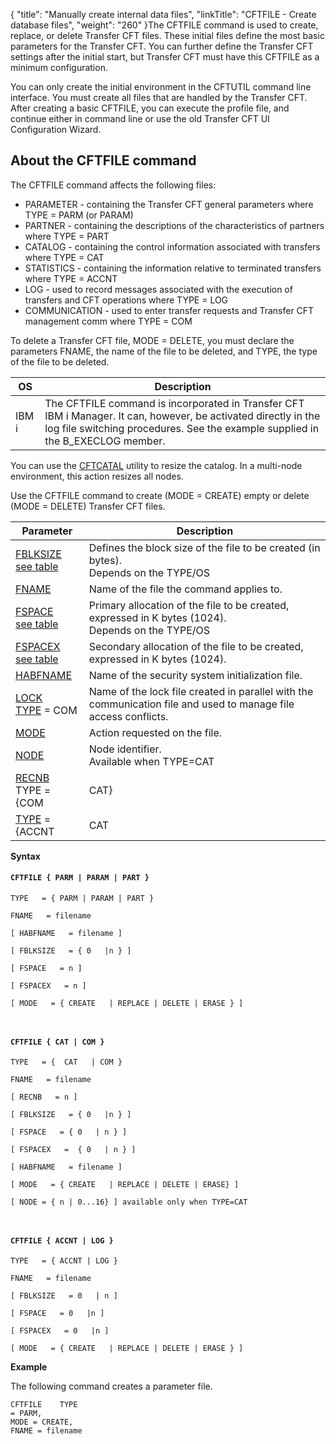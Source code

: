{
    "title": "Manually create internal data files",
    "linkTitle": "CFTFILE - Create database files",
    "weight": "260"
}The CFTFILE command is used to create, replace, or delete Transfer CFT
files. These initial files define the most basic parameters for the Transfer
CFT. You can further define the Transfer CFT settings after the initial
start, but Transfer CFT must have this CFTFILE as a minimum
configuration.

You can only create the initial environment in the CFTUTIL command line
interface. You must create all files that are handled by the Transfer
CFT. After creating a basic CFTFILE, you can execute the profile
file, and continue either in command line or use the old Transfer CFT UI Configuration
Wizard.

## About the CFTFILE command

The CFTFILE command affects the following files:

- PARAMETER - containing
    the Transfer CFT general parameters where TYPE = PARM (or PARAM)
- PARTNER - containing
    the descriptions of the characteristics of partners where TYPE = PART
- CATALOG - containing
    the control information associated with transfers where TYPE = CAT
- STATISTICS - containing
    the information relative to terminated transfers where TYPE = ACCNT
- LOG - used to record
    messages associated with the execution of transfers and CFT operations
    where TYPE = LOG
- COMMUNICATION -
    used to enter transfer requests and Transfer CFT management comm where
    TYPE = COM

To delete a Transfer CFT file, MODE = DELETE, you must declare the parameters
FNAME, the name of the file
to be deleted, and TYPE, the
type of the file to be deleted.


| OS  | Description  |
| --- | --- |
| IBM i | The CFTFILE command is incorporated in Transfer CFT IBM i Manager. It can, however, be activated directly in the log file switching procedures. See the example supplied in the B_EXECLOG member. |


You can use the [CFTCATAL](../../../cft_intro_install/unix_install_start_here/run_first_time_ux/use_cft_utilities) utility to resize the catalog. In a multi-node environment, this action resizes all nodes.

Use the CFTFILE command to create (MODE = CREATE) empty or delete (MODE
= DELETE) Transfer CFT files.


| Parameter  | Description  |
| --- | --- |
| <a href="../../../c_intro_userinterfaces/command_summary/parameter_intro/fblksize">FBLKSIZE</a><br/> <a href="../../../c_intro_userinterfaces/command_summary/parameter_intro/fblksize">see table</a> | Defines the block size of the file to be created (in bytes).<br/> Depends on the TYPE/OS |
| <a href="../../../c_intro_userinterfaces/command_summary/parameter_intro/fname">FNAME</a>  | Name of the file the command applies to. |
| <a href="../../../c_intro_userinterfaces/command_summary/parameter_intro/fspace">FSPACE</a><br/> <a href="../../../c_intro_userinterfaces/command_summary/parameter_intro/fspace">see table</a> | Primary allocation of the file to be created, expressed in K bytes (1024).<br/> Depends on the TYPE/OS |
| <a href="../../../c_intro_userinterfaces/command_summary/parameter_intro/fspacex">FSPACEX</a><br/> <a href="../../../c_intro_userinterfaces/command_summary/parameter_intro/fspacex">see table</a> | Secondary allocation of the file to be created, expressed in K bytes (1024).<br/>  |
| <a href="../../../c_intro_userinterfaces/command_summary/parameter_intro/habfname">HABFNAME</a> | Name of the security system initialization file. |
| <a href="">LOCK</a><br/> <a href="../../../c_intro_userinterfaces/command_summary/parameter_intro/type">TYPE</a> = COM | Name of the lock file created in parallel with the communication file and used to manage file access conflicts. |
| <a href="../../../c_intro_userinterfaces/command_summary/parameter_intro/mode">MODE</a> | Action requested on the file. |
| <a href="">NODE</a> | Node identifier.<br/> Available when TYPE=CAT |
| <a href="../../../c_intro_userinterfaces/command_summary/parameter_intro/recnb">RECNB</a> <br/> TYPE = {COM | CAT} | Number of records in the file. |
| <a href="../../../c_intro_userinterfaces/command_summary/parameter_intro/type">TYPE</a> = {ACCNT | CAT | COM | LOG | PARM (PARMA) | PART} | Type of file concerned by the command.<br/> When TYPE = CAT, COM, PARM or PART, you can use the HABFNAME parameter for security. |


******Syntax******

#### `CFTFILE { PARM | PARAM | PART }`

`TYPE   = { PARM | PARAM | PART }`

`FNAME   = filename  `

`[ HABFNAME   = filename ] `

`[ FBLKSIZE   = { 0   |n } ]`

`[ FSPACE   = n ]`

`[ FSPACEX   = n ]`

`[ MODE   = { CREATE   | REPLACE | DELETE | ERASE } ]`

` `

#### `CFTFILE { CAT | COM }`

`TYPE   = {  CAT   | COM }`

`FNAME   = filename `

`[ RECNB   = n ]`

`[ FBLKSIZE   = { 0   |n } ]`

`[ FSPACE   = { 0   | n } ]`

`[ FSPACEX   =  { 0   | n } ]`

`[ HABFNAME   = filename ]`

`[ MODE   = { CREATE   | REPLACE | DELETE | ERASE} ]`

`[ NODE = { n | 0...16} ] available only when TYPE=CAT`

` `

#### `CFTFILE { ACCNT | LOG }`

`TYPE   = { ACCNT | LOG }`

`FNAME   = filename `

`[ FBLKSIZE   = 0   | n ]`

`[ FSPACE   = 0   |n ]`

`[ FSPACEX   = 0   |n ]`

`[ MODE   = { CREATE   | REPLACE | DELETE | ERASE } ]`

****Example****

The following command creates a parameter file.

```
CFTFILE    TYPE
= PARM,
MODE = CREATE,
FNAME = filename
```
